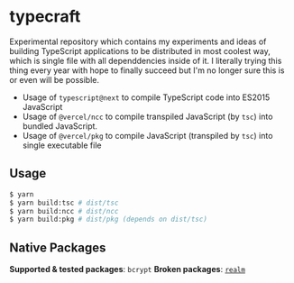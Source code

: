 # typecraft

Experimental repository which contains my experiments and ideas of building TypeScript applications to be distributed in most coolest way, which is single file with all dependdencies inside of it. I literally trying this thing every year with hope to finally succeed but I'm no longer sure this is or even will be possible.

- Usage of `typescript@next` to compile TypeScript code into ES2015 JavaScript
- Usage of `@vercel/ncc` to compile transpiled JavaScript (by `tsc`) into bundled JavaScript. 
- Usage of `@vercel/pkg` to compile JavaScript (transpiled by `tsc`) into single executable file

## Usage

```bash
$ yarn
$ yarn build:tsc # dist/tsc
$ yarn build:ncc # dist/ncc
$ yarn build:pkg # dist/pkg (depends on dist/tsc)
```

## Native Packages

**Supported & tested packages**: `bcrypt`
**Broken packages**: [`realm`](https://github.com/keinsell/typecraft/issues/6)